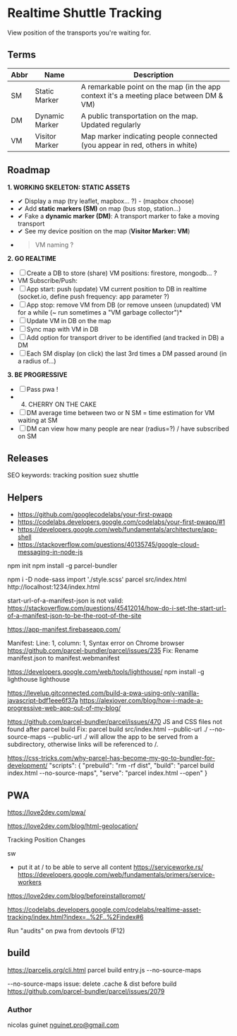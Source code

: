 # Realtime Shuttle Tracking

View position of the transports you're waiting for.

## Terms

| Abbr | Name           | Description                                                                             |
| ---- | -------------- | --------------------------------------------------------------------------------------- |
| SM   | Static Marker  | A remarkable point on the map (in the app context it's a meeting place between DM & VM) |
| DM   | Dynamic Marker | A public transportation on the map. Updated regularly                                   |
| VM   | Visitor Marker | Map marker indicating people connected (you appear in red, others in white)             |

## Roadmap

**1. WORKING SKELETON: STATIC ASSETS**

- ✔ Display a map (try leaflet, mapbox… ?) - (mapbox choose)
- ✔ Add **static markers (SM)** on map (bus stop, station...)
- ✔ Fake a **dynamic marker (DM)**: A transport marker to fake a moving transport
- ✔ See my device position on the map (**Visitor Marker: VM**)
- > VM naming ?

**2. GO REALTIME**

- ☐ Create a DB to store (share) VM positions: firestore, mongodb… ?
- VM Subscribe/Push:
- ☐ App start: push (update) VM current position to DB in realtime (socket.io, define push frequency: app parameter ?)
- ☐ App stop: remove VM from DB (or remove unseen (unupdated) VM for a while (~ run sometimes a "VM garbage collector")\*
- ☐ Update VM in DB on the map
- ☐ Sync map with VM in DB
- ☐ Add option for transport driver to be identified (and tracked in DB) a DM
- ☐ Each SM display (on click) the last 3rd times a DM passed around (in a radius of…)

**3. BE PROGRESSIVE**

- ☐ Pass pwa !
- 4. CHERRY ON THE CAKE
- ☐ DM average time between two or N SM = time estimation for VM waiting at SM
- ☐ DM can view how many people are near (radius=?) / have subscribed on SM

## Releases

SEO keywords: tracking position suez shuttle

## Helpers

- https://github.com/googlecodelabs/your-first-pwapp
- https://codelabs.developers.google.com/codelabs/your-first-pwapp/#1
- https://developers.google.com/web/fundamentals/architecture/app-shell
- https://stackoverflow.com/questions/40135745/google-cloud-messaging-in-node-js

npm init
npm install -g parcel-bundler

npm i -D node-sass
import './style.scss'
parcel src/index.html
http://localhost:1234/index.html

start-url-of-a-manifest-json is not valid:
https://stackoverflow.com/questions/45412014/how-do-i-set-the-start-url-of-a-manifest-json-to-be-the-root-of-the-site

https://app-manifest.firebaseapp.com/

Manifest: Line: 1, column: 1, Syntax error on Chrome browser
https://github.com/parcel-bundler/parcel/issues/235
Fix: Rename manifest.json to manifest.webmanifest

<link rel="manifest" href="manifest.webmanifest">

https://developers.google.com/web/tools/lighthouse/
npm install -g lighthouse
lighthouse <url>

https://levelup.gitconnected.com/build-a-pwa-using-only-vanilla-javascript-bdf1eee6f37a
https://alexjover.com/blog/how-i-made-a-progressive-web-app-out-of-my-blog/

https://github.com/parcel-bundler/parcel/issues/470
JS and CSS files not found after parcel build
Fix: parcel build src/index.html --public-url ./ --no-source-maps
--public-url ./ will allow the app to be served from a subdirectory, otherwise links will be referenced to /.

https://css-tricks.com/why-parcel-has-become-my-go-to-bundler-for-development/
"scripts": {
"prebuild": "rm -rf dist",
"build": "parcel build index.html --no-source-maps",
"serve": "parcel index.html --open"
}

## PWA

https://love2dev.com/pwa/

https://love2dev.com/blog/html-geolocation/

Tracking Position Changes

sw

- put it at / to be able to serve all content
  https://serviceworke.rs/
  https://developers.google.com/web/fundamentals/primers/service-workers

https://love2dev.com/blog/beforeinstallprompt/

https://codelabs.developers.google.com/codelabs/realtime-asset-tracking/index.html?index=..%2F..%2Findex#6

Run "audits" on pwa from devtools (F12)

## build

https://parceljs.org/cli.html
parcel build entry.js --no-source-maps

--no-source-maps issue: delete .cache & dist before build
https://github.com/parcel-bundler/parcel/issues/2079

### Author

nicolas guinet <nguinet.pro@gmail.com>
